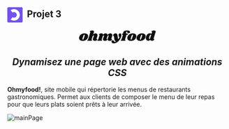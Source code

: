 ## <img src="https://raw.githubusercontent.com/MalekGuez/assets/master/openclassrooms/logo.png" width="35" align="center"/> &nbsp;Projet 3

<div align="center">
  <img src="https://raw.githubusercontent.com/MalekGuez/assets/master/openclassrooms/p3/ohmyfood.png" width="35%" align="center"/>
  <h2><i>Dynamisez une page web avec des animations CSS</i></h2>
</div>

<b>Ohmyfood!</b>, site mobile qui répertorie les menus de restaurants gastronomiques. Permet aux clients de composer le menu de leur repas pour que leurs plats soient prêts à leur arrivée.

![mainPage](https://raw.githubusercontent.com/MalekGuez/assets/master/openclassrooms/p3/main-page.png)
